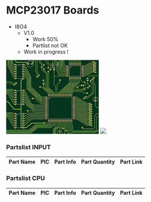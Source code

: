 # MCP23017 Boards
+ I8O4
	+ V1.0
		* Work 50%
		* Partlist not OK
	+ Work in progress !
<img src="https://github.com/Backkevin/My_LEGO_Project/blob/master/MCP23017 Boards/I8O4/IMAGE/CPU3.jpg">
<img src="https://github.com/Backkevin/My_LEGO_Project/blob/master/MCP23017 Boards/I8O4/IMAGE/INPUT2.jpg">

### Partslist INPUT
                    
  Part Name   |      PIC      |   Part Info            | Part Quantity |   Part Link 
------------- | ------------- | ---------------------- | ------------- | -------------


 

### Partslist CPU
                    
  Part Name   |      PIC      |   Part Info            | Part Quantity |   Part Link 
------------- | ------------- | ---------------------- | ------------- | -------------



